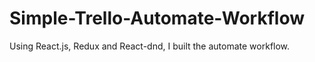 # Simple-Trello-Automate-Workflow
Using React.js, Redux and React-dnd, I built the automate workflow.
